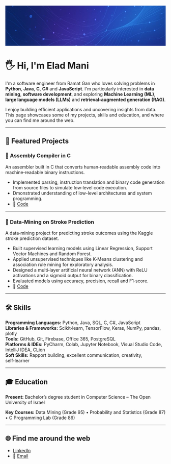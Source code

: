 <p align="center">
  <img src="header_small.jpg" alt="header image"/>
</p>

# 🖐️ Hi, I'm Elad Mani

I'm a software engineer from Ramat Gan who loves solving problems in **Python**, **Java**, **C**, **C#** and **JavaScript**. I'm particularly interested in **data mining**, **software development**, and exploring **Machine Learning (ML)**, **large language models (LLMs)** and **retrieval‑augmented generation (RAG)**.

I enjoy building efficient applications and uncovering insights from data. This page showcases some of my projects, skills and education, and where you can find me around the web.

---

## 🌟 Featured Projects

### 🔧 Assembly Compiler in C

An assembler built in C that converts human‑readable assembly code into machine‑readable binary instructions.

- Implemented parsing, instruction translation and binary code generation from source files to simulate low‑level code execution.
- Dmonstrated understanding of low-level architectures and system programming.
- 🔗 [Code](https://github.com/weladmani/C---Assembler-/tree/main/C-Lab-Project)
--- 
### 🧠 Data‑Mining on Stroke Prediction

A data‑mining project for predicting stroke outcomes using the Kaggle stroke prediction dataset.
- Built supervised learning models using Linear Regression, Support Vector Machines and Random Forest.
- Applied unsupervised techniques like K‑Means clustering and association rule mining for exploratory analysis.
- Designed a multi‑layer artificial neural network (ANN) with ReLU activations and a sigmoid output for binary classification.
- Evaluated models using accuracy, precision, recall and F1‑score.
- 🔗 [Code](https://github.com/weladmani/Stroke-Prediction-on-Kaggle-dataset)

---

## 🛠️ Skills

**Programming Languages:** Python, Java, SQL, C, C#, JavaScript  
**Libraries & Frameworks:** Scikit‑learn, TensorFlow, Keras, NumPy, pandas, plotly  
**Tools:** GitHub, Git, Firebase, Office 365, PostgreSQL  
**Platforms & IDEs:** PyCharm, Colab, Jupyter Notebook, Visual Studio Code, IntelliJ IDEA, CLion  
**Soft Skills:** Rapport building, excellent communication, creativity, self‑learner

---

## 🎓 Education

**Present:** Bachelor’s degree student in Computer Science – The Open University of Israel

**Key Courses:** Data Mining (Grade 95) • Probability and Statistics (Grade 87) • C Programming Lab (Grade 86)

---

## 🌐 Find me around the web

- [LinkedIn](https://www.linkedin.com/in/eladmani/)  
- 📧 [Email](mailto:weladmani@gmail.com)
